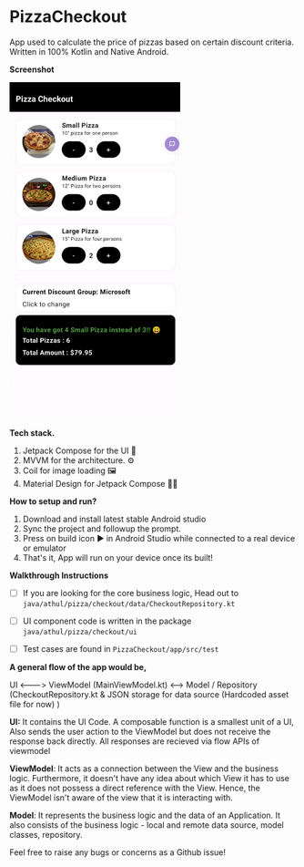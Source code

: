 
# PizzaCheckout

App used to calculate the price of pizzas based on certain discount criteria. Written in 100% Kotlin and Native Android.

**Screenshot**
<div>  
<img src="https://raw.githubusercontent.com/athulantonynp/PizzaCheckout/main/screenshots/Screenshot%202023-10-07%20at%204.37.56%20PM.png" width="300px" />  
</div>  

**Tech stack.**
1. Jetpack Compose for the UI 📱
2. MVVM for the architecture. ⚙️
3. Coil for image loading 🖼️
4. Material Design for Jetpack Compose 👩‍🎨

**How to setup and run?**
1. Download and install latest stable Android studio
2. Sync the project and followup the prompt.
3. Press on build icon ▶️ in Android Studio while connected to a real device or emulator
4. That's it, App will run on your device once its built!


**Walkthrough Instructions**
- [ ]  If you are looking for the core business logic, Head out to `java/athul/pizza/checkout/data/CheckoutRepository.kt`
- [ ] UI component code is written in the package `java/athul/pizza/checkout/ui`
- [ ]  Test cases are found in `PizzaCheckout/app/src/test`


**A general flow of the app would be,**

UI <---> ViewModel (MainViewModel.kt) <--> Model / Repository (CheckoutRepository.kt &  JSON storage for data source (Hardcoded asset file for now) )

**UI:** It contains the UI Code. A composable function is a smallest unit of a UI, Also sends the user action to the ViewModel but does not receive the response back directly. All responses are recieved via flow APIs of viewmodel

**ViewModel**: It acts as a connection between the View and the business logic. Furthermore, it doesn't have any idea about which View it has to use as it does not possess a direct reference with the View. Hence, the ViewModel isn't aware of the view that it is interacting with.

**Model**: It represents the business logic and the data of an Application. It also consists of the business logic - local and remote data source, model classes, repository.

Feel free to raise any bugs or concerns as a Github issue!